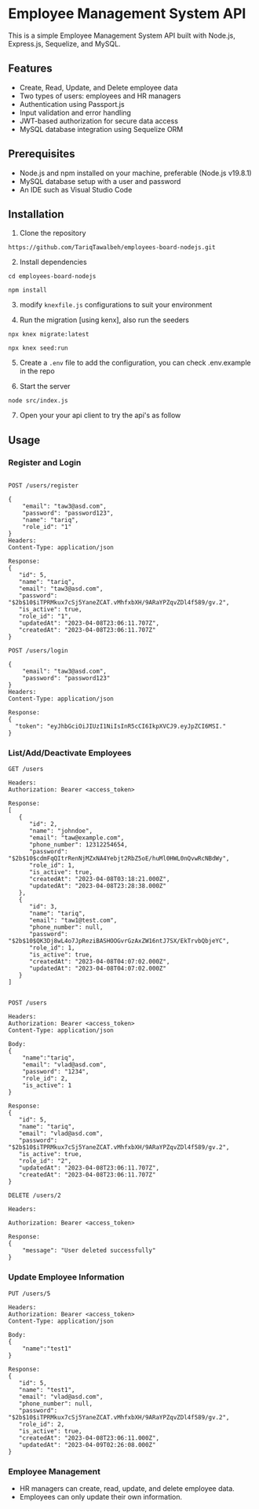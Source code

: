 # Employee Management System API

This is a simple Employee Management System API built with Node.js, Express.js, Sequelize, and MySQL.

## Features

- Create, Read, Update, and Delete employee data
- Two types of users: employees and HR managers
- Authentication using Passport.js
- Input validation and error handling
- JWT-based authorization for secure data access
- MySQL database integration using Sequelize ORM

## Prerequisites

- Node.js and npm installed on your machine, preferable (Node.js v19.8.1)
- MySQL database setup with a user and password
- An IDE such as Visual Studio Code

## Installation

1. Clone the repository

`https://github.com/TariqTawalbeh/employees-board-nodejs.git`


2. Install dependencies

`cd employees-board-nodejs`

`npm install`

3. modify `knexfile.js` configurations to suit your environment

4. Run the migration [using kenx], also run the seeders

`npx knex migrate:latest`

`npx knex seed:run`


5. Create a `.env` file to add the configuration, you can check .env.example in the repo


6. Start the server

`node src/index.js`


7. Open your your api client to try the api's as follow

## Usage

### Register and Login

```http

POST /users/register

{
    "email": "taw3@asd.com",
    "password": "password123",
    "name": "tariq",
    "role_id": "1"
}
Headers:
Content-Type: application/json

Response:
{
   "id": 5,
   "name": "tariq",
   "email": "taw3@asd.com",
   "password": "$2b$10$iTPRMkux7cSj5YaneZCAT.vMhfxbXH/9ARaYPZqvZDl4f589/gv.2",
   "is_active": true,
   "role_id": "1",
   "updatedAt": "2023-04-08T23:06:11.707Z",
   "createdAt": "2023-04-08T23:06:11.707Z"
}

POST /users/login

{
    "email": "taw3@asd.com",
    "password": "password123"
}
Headers:
Content-Type: application/json

Response:
{
  "token": "eyJhbGciOiJIUzI1NiIsInR5cCI6IkpXVCJ9.eyJpZCI6MSI."
}

```

### List/Add/Deactivate Employees
```http
GET /users

Headers:
Authorization: Bearer <access_token>

Response:
[
   {
      "id": 2,
      "name": "johndoe",
      "email": "taw@example.com",
      "phone_number": 12312254654,
      "password": "$2b$10$cdmFqQItrRenNjMZxNA4Yebjt2RbZ5oE/huMl0HWL0nQvwRcNBdWy",
      "role_id": 1,
      "is_active": true,
      "createdAt": "2023-04-08T03:18:21.000Z",
      "updatedAt": "2023-04-08T23:28:38.000Z"
   },
   {
      "id": 3,
      "name": "tariq",
      "email": "taw1@test.com",
      "phone_number": null,
      "password": "$2b$10$QK3Dj8wL4o7JpReziBASHOOGvrGzAxZW16ntJ7SX/EkTrvbQbjeYC",
      "role_id": 1,
      "is_active": true,
      "createdAt": "2023-04-08T04:07:02.000Z",
      "updatedAt": "2023-04-08T04:07:02.000Z"
   }
]


POST /users

Headers:
Authorization: Bearer <access_token>
Content-Type: application/json

Body:
{
    "name":"tariq",
    "email": "vlad@asd.com",
    "password": "1234",
    "role_id": 2,
    "is_active": 1
}

Response:
{
   "id": 5,
   "name": "tariq",
   "email": "vlad@asd.com",
   "password": "$2b$10$iTPRMkux7cSj5YaneZCAT.vMhfxbXH/9ARaYPZqvZDl4f589/gv.2",
   "is_active": true,
   "role_id": "2",
   "updatedAt": "2023-04-08T23:06:11.707Z",
   "createdAt": "2023-04-08T23:06:11.707Z"
}

DELETE /users/2

Headers:

Authorization: Bearer <access_token>

Response:
{
    "message": "User deleted successfully"
}

```
### Update Employee Information
```http
PUT /users/5

Headers:
Authorization: Bearer <access_token>
Content-Type: application/json

Body:
{
    "name":"test1"
}

Response:
{
   "id": 5,
   "name": "test1",
   "email": "vlad@asd.com",
   "phone_number": null,
   "password": "$2b$10$iTPRMkux7cSj5YaneZCAT.vMhfxbXH/9ARaYPZqvZDl4f589/gv.2",
   "role_id": 2,
   "is_active": true,
   "createdAt": "2023-04-08T23:06:11.000Z",
   "updatedAt": "2023-04-09T02:26:08.000Z"
}
```

### Employee Management

- HR managers can create, read, update, and delete employee data.
- Employees can only update their own information.

